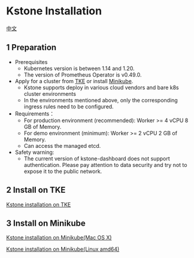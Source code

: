 # Kstone Installation

[中文](README_CN.md)

## 1 Preparation

- Prerequisites
  - Kubernetes version is between 1.14 and 1.20.
  - The version of Prometheus Operator is v0.49.0.
- Apply for a cluster from [TKE](https://cloud.tencent.com/product/tke) or install [Minikube](https://minikube.sigs.k8s.io/docs/start/).
  - Kstone supports deploy in various cloud vendors and bare k8s cluster environments
  - In the environments mentioned above, only the corresponding ingress rules need to be configured.
- Requirements：
  - For production environment (recommended): Worker >= 4 vCPU 8 GB of Memory.
  - For demo environment (minimum): Worker >= 2 vCPU 2 GB of Memory.
  - Can access the managed etcd.
- Safety warning:
  - The current version of kstone-dashboard does not support authentication.
  Please pay attention to data security and try not to expose it to the public network.
  
## 2 Install on TKE

[Kstone installation on TKE](../docs/installation/tke.md)

## 3 Install on Minikube

[Kstone installation on Minikube(Mac OS X)](../docs/installation/minikube-macos.md)

[Kstone installation on Minikube(Linux amd64)](../docs/installation/minikube-amd64.md)